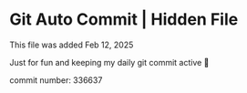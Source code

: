 # Git Auto Commit | Hidden File

This file was added Feb 12, 2025

Just for fun and keeping my daily git commit active 🤪

commit number: 336637

